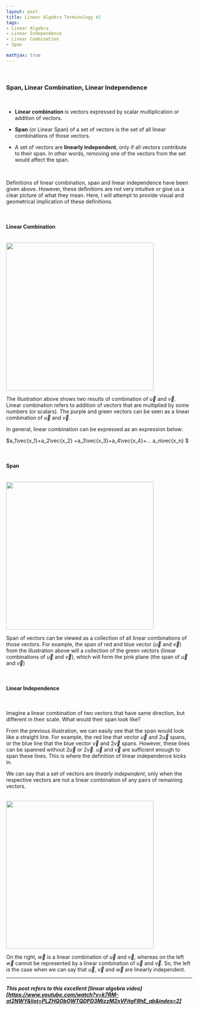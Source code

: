 ```yaml
---
layout: post
title: Linear Algebra Terminology #1
tags:
- Linear Algebra
- Linear Independence
- Linear Combination
- Span

mathjax: true
---
```


<br>

### Span, Linear Combination, Linear Independence

<br>

- **Linear combination** is vectors expressed by scalar multiplication or addition of vectors.

- **Span** (or Linear Span) of a set of vectors is the set of all linear combinations of those vectors.

- A set of vectors are **linearly independent**, only if all vectors contribute to their span. In other words, removing one of the vectors from the set would affect the span. 

<br>

Definitions of linear combination, span and linear independence have been given above. However, these definitions are not very intuitive or give us a clear picture of what they mean. Here, I will attempt to provide visual and geometrical implication of these definitions. 

<br>

#### Linear Combination

<br>

<img width=400 src="http://jtdaugherty.github.io/generated-images/tikz-0781b3210790e594d827f2e0f4bc3eb2eb455d98.png"> 

<br>

The illustration above shows two results of combination of  $\vec{u}$ and $\vec{v}$.
Linear combination refers to addition of vectors that are multiplied by some numbers (or scalars). The purple and green vectors can be seen as a linear combination of $\vec{u}$ and $\vec{v}$.

In general, linear combination can be expressed as an expression below:

$a_1\vec{x_1}+a_2\vec{x_2} +a_3\vec{x_3}+a_4\vec{x_4}+… a_n\vec{x_n} $

<br>

#### Span

<br>

<img width=400 src="http://algebra.math.ust.hk/graphic/VS004.gif">

<br>

Span of vectors can be viewed as a collection of all linear combinations of those vectors. For example, the span of red and blue vector ($\vec{u}$ and $\vec{v}$) from the illustration above will a collection of the green vectors (linear combinations of  $\vec{u}$ and $\vec{v}$), which will form the pink plane (the span of  $\vec{u}$ and $\vec{v}$)

<br>

#### Linear Independence

<br>

Imagine a linear combination of two vectors that have same direction, but different in their scale. What would their span look like? 

From the previous illustration, we can easily see that the span would look like a straight line. For example, the red line that vector  $\vec{u}$ and $2\vec{u}$  spans, or the blue line that the blue vector  $\vec{v}$ and $2\vec{v}$ spans. However, these lines can be spanned without $2\vec{u}$ or $2\vec{v}$. $\vec{u}$ and $\vec{v}$ are sufficient enough to span these lines. This is where the definition of linear independence kicks in. 

We can say that a set of vectors are *linearly independent*, only when the respective vectors are not a linear combination of any pairs of remaining vectors. 

<br>

<img width=400 src="http://algebra.math.ust.hk/graphic/VS017.gif">

<br>

On the right, $\vec{w}$ is a linear combination of $\vec{u}$ and $\vec{v}$, whereas on the left  $\vec{w}$ cannot be represented by a linear combination of $\vec{u}$ and $\vec{v}$. So, the left is the case when we can say that $\vec{u},\ \vec{v}$ and $\vec{w}$ are linearly independent.

-----

##### This post refers to this excellent [linear algebra video][https://www.youtube.com/watch?v=k7RM-ot2NWY&list=PLZHQObOWTQDPD3MizzM2xVFitgF8hE_ab&index=2]

